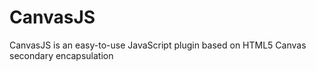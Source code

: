# CanvasJS
CanvasJS is an easy-to-use JavaScript plugin based on HTML5 Canvas secondary encapsulation

